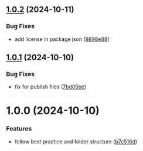 ## [1.0.2](https://github.com/svipulc/custom-ts-table/compare/v1.0.1...v1.0.2) (2024-10-11)

### Bug Fixes

- add license in package json ([9898e88](https://github.com/svipulc/custom-ts-table/commit/9898e88ea279e874dd568793c273889edbbaa692))

## [1.0.1](https://github.com/svipulc/custom-ts-table/compare/v1.0.0...v1.0.1) (2024-10-10)

### Bug Fixes

- fix for publish files ([7bd05be](https://github.com/svipulc/custom-ts-table/commit/7bd05be5c0479f22ca511f27713cea485cb6efeb))

# 1.0.0 (2024-10-10)

### Features

- follow best practice and folder structure ([b7c516d](https://github.com/svipulc/custom-ts-table/commit/b7c516d1fa9a2935ed10098dcef765ada9d887eb))
